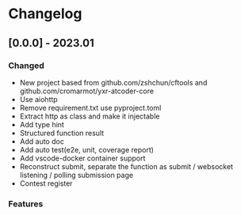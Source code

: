 # Changelog

## [0.0.0] - 2023.01

### Changed

- New project based from github.com/zshchun/cftools and github.com/cromarmot/yxr-atcoder-core
- Use aiohttp
- Remove requirement.txt use pyproject.toml
- Extract http as class and make it injectable
- Add type hint
- Structured function result
- Add auto doc
- Add auto test(e2e, unit, coverage report)
- Add vscode-docker container support
- Reconstruct submit, separate the function as submit / websocket listening / polling submission page
- Contest register

### Features

[0.0.1]: https://github.com/CroMarmot/yxr-codeforces-core/releases/tag/0.0.1
